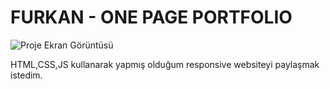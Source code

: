 <h1>FURKAN - ONE PAGE PORTFOLIO</h1>

![Proje Ekran Görüntüsü](.images/Macbook-Mockup-Front-View-UV.png)

HTML,CSS,JS kullanarak yapmış olduğum responsive websiteyi paylaşmak istedim.
